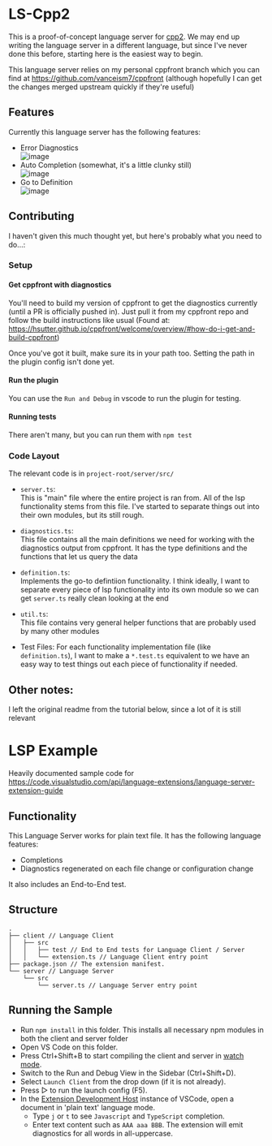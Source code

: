 # LS-Cpp2

This is a proof-of-concept language server for [cpp2]. We may end up writing the language server in
a different language, but since I've never done this before, starting here is the easiest way to
begin.

This language server relies on my personal cppfront branch which you can find at
https://github.com/vanceism7/cppfront (although hopefully I can get the changes merged upstream
quickly if they're useful)

[cpp2]: https://hsutter.github.io/cppfront/

## Features

Currently this language server has the following features:

- Error Diagnostics  
  ![image](https://vanceism7.us/cppfront/cpp2-errors.png)
- Auto Completion (somewhat, it's a little clunky still)  
  ![image](https://vanceism7.us/cppfront/cpp2-autocompletion.gif)
- Go to Definition  
  ![image](https://vanceism7.us/cppfront/cpp2-goto-def.gif)

## Contributing

I haven't given this much thought yet, but here's probably what you need to do...:

### Setup

#### Get cppfront with diagnostics

You'll need to build my version of cppfront to get the diagnostics currently (until a PR is
officially pushed in). Just pull it from my cppfront repo and follow the build instructions like
usual (Found at:
https://hsutter.github.io/cppfront/welcome/overview/#how-do-i-get-and-build-cppfront)

Once you've got it built, make sure its in your path too. Setting the path in the plugin config
isn't done yet.

#### Run the plugin

You can use the `Run and Debug` in vscode to run the plugin for testing.

#### Running tests

There aren't many, but you can run them with `npm test`

### Code Layout

The relevant code is in `project-root/server/src/`

- `server.ts`:  
  This is "main" file where the entire project is ran from. All of the lsp functionality stems from
  this file. I've started to separate things out into their own modules, but its still rough.

- `diagnostics.ts`:  
  This file contains all the main definitions we need for working with the diagnostics output from
  cppfront. It has the type definitions and the functions that let us query the data

- `definition.ts`:  
  Implements the go-to defintiion functionality. I think ideally, I want to separate every piece of
  lsp functionality into its own module so we can get `server.ts` really clean looking at the end

- `util.ts`:  
  This file contains very general helper functions that are probably used by many other modules

- Test Files:
  For each functionality implementation file (like `definition.ts`), I want to make a `*.test.ts`
  equivalent to we have an easy way to test things out each piece of functionality if needed.

## Other notes:

I left the original readme from the tutorial below, since a lot of it is still relevant

# LSP Example

Heavily documented sample code for https://code.visualstudio.com/api/language-extensions/language-server-extension-guide

## Functionality

This Language Server works for plain text file. It has the following language features:

- Completions
- Diagnostics regenerated on each file change or configuration change

It also includes an End-to-End test.

## Structure

```
.
├── client // Language Client
│   ├── src
│   │   ├── test // End to End tests for Language Client / Server
│   │   └── extension.ts // Language Client entry point
├── package.json // The extension manifest.
└── server // Language Server
    └── src
        └── server.ts // Language Server entry point
```

## Running the Sample

- Run `npm install` in this folder. This installs all necessary npm modules in both the client and server folder
- Open VS Code on this folder.
- Press Ctrl+Shift+B to start compiling the client and server in [watch mode](https://code.visualstudio.com/docs/editor/tasks#:~:text=The%20first%20entry%20executes,the%20HelloWorld.js%20file.).
- Switch to the Run and Debug View in the Sidebar (Ctrl+Shift+D).
- Select `Launch Client` from the drop down (if it is not already).
- Press ▷ to run the launch config (F5).
- In the [Extension Development Host](https://code.visualstudio.com/api/get-started/your-first-extension#:~:text=Then%2C%20inside%20the%20editor%2C%20press%20F5.%20This%20will%20compile%20and%20run%20the%20extension%20in%20a%20new%20Extension%20Development%20Host%20window.) instance of VSCode, open a document in 'plain text' language mode.
  - Type `j` or `t` to see `Javascript` and `TypeScript` completion.
  - Enter text content such as `AAA aaa BBB`. The extension will emit diagnostics for all words in all-uppercase.
